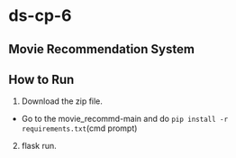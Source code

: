 # ds-cp-6

## Movie Recommendation System

## How to Run 
1. Download the zip file.
  - Go to the movie_recommd-main and do `pip install -r requirements.txt`(cmd prompt)
2. flask run.
